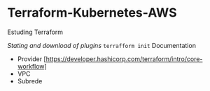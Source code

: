 # Terraform-Kubernetes-AWS
Estuding Terraform

*Stating and download of plugins*
```` terrafform init ````
Documentation
- Provider [https://developer.hashicorp.com/terraform/intro/core-workflow]
- VPC
- Subrede
